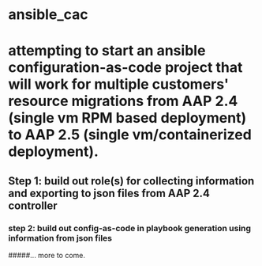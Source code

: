 # ansible_cac
# attempting to start an ansible configuration-as-code project that will work for multiple customers' resource migrations from AAP 2.4 (single vm RPM based deployment) to AAP 2.5 (single vm/containerized deployment). 
## Step 1: build out role(s) for collecting information and exporting to json files from AAP 2.4 controller 
### step 2: build out config-as-code in playbook generation using information from json files
#####... more to come.
